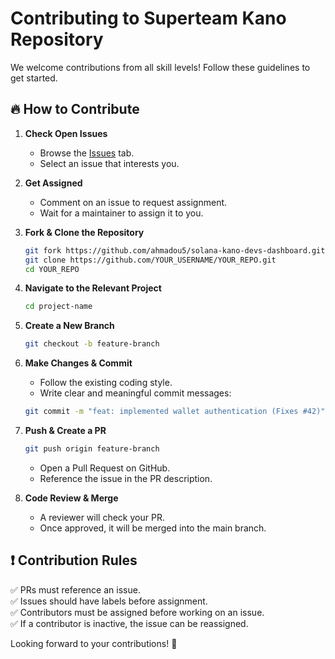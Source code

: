 # Contributing to Superteam Kano Repository

We welcome contributions from all skill levels! Follow these guidelines to get started.

## 🔥 How to Contribute

1. **Check Open Issues**

   - Browse the [Issues](https://github.com/ahmadou5/solana-kano-devs-dashboard/issues) tab.
   - Select an issue that interests you.

2. **Get Assigned**

   - Comment on an issue to request assignment.
   - Wait for a maintainer to assign it to you.

3. **Fork & Clone the Repository**

   ```sh
   git fork https://github.com/ahmadou5/solana-kano-devs-dashboard.git
   git clone https://github.com/YOUR_USERNAME/YOUR_REPO.git
   cd YOUR_REPO
   ```

4. **Navigate to the Relevant Project**

   ```sh
   cd project-name
   ```

5. **Create a New Branch**

   ```sh
   git checkout -b feature-branch
   ```

6. **Make Changes & Commit**

   - Follow the existing coding style.
   - Write clear and meaningful commit messages:

   ```sh
   git commit -m "feat: implemented wallet authentication (Fixes #42)"
   ```

7. **Push & Create a PR**

   ```sh
   git push origin feature-branch
   ```

   - Open a Pull Request on GitHub.
   - Reference the issue in the PR description.

8. **Code Review & Merge**

   - A reviewer will check your PR.
   - Once approved, it will be merged into the main branch.

## ❗ Contribution Rules

✅ PRs must reference an issue.\
✅ Issues should have labels before assignment.\
✅ Contributors must be assigned before working on an issue.\
✅ If a contributor is inactive, the issue can be reassigned.

Looking forward to your contributions! 🚀
